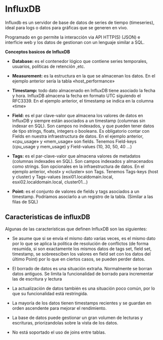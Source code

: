 # InfluxDB

Influxdb es un servidor de base de datos de series de tiempo (timeseries), 
ideal para logs o datos para gráficas que se generen en vivo.

Programado en go permite la interacción via API HTTP(S) (JSON) e interficie web y los datos de gestionan con un lenguaje similar a SQL.

**Conceptos basicos de InfluxDB**

* **Database:** es el contenedor lógico que contiene series temporales, usuarios, políticas de retención ,etc.

* **Measurement:** es la estructura en la que se almacenan los datos. En el ejemplo anterior sería la tabla «host_performance»

* **Timestamp:** todo dato almacenado en InfluxDB tiene asociado la fecha y hora. 
				InfluxDB almacena la fecha en formato UTC siguiendo el RFC3339. En el ejemplo anterior, el timestamp se indica en la columna «time»

* **Field:** es el par clave-valor que almacena los valores de datos en InfluxDB y siempre están asociados a un timestamp (columnas sin indexar en SQL). 
Son campos no indexados, y que pueden tener datos de tipo strings, floats, integers o booleans. 
Es obligatorio contar con Fields en nuestra infraestructura de datos. 
En el ejemplo anterior, «cpu_usage» y «mem_usage» son fields. Tenemos Field-keys (cpu_usage y mem_usage) y Field-values (10, 30, 50, 40 …)

* **Tags:**  es el par-clave-valor que almacena valores de metadatos (columnas indexades en SQL).
Son campos indexados y almacenados como strings. Son opcionales en la infraestructura de datos. En el ejemplo anterior,  «host» y «cluster» son Tags. Tenemos Tags-keys (host y cluster) y Tags-values (esxi01.localdomain.local, esxi02.localdomain.local, cluster01…)

* **Point:** es el conjunto de valores de fields y tags asociados a un timestamp. Podríamos asociarlo a un registro de la tabla. (Similar a las filas de SQL) 

## Caracteristicas de influxDB

Algunas de las características que definen InfluxDB son las siguientes:

-  Se asume que si se envía el mismo dato varias veces, es el mismo dato por lo que se aplica la 
política de resolución de conflictos (de forma resumida, si son exactamente los mismos datos de tags set, 
field set, timestamp, se sobreesciben los valores en field set con los datos del último Point) por lo que en ciertos casos, se pueden perder datos.

- El borrado de datos es una situación extraña. Normalmente se borran datos antiguos. Se limita la funcionalidad de borrado para incrementar las de escritura y lectura

- La actualización de datos también es una situación poco común, por lo que su funcionalidad está restringida.

- La mayoría de los datos tienen timestamps recientes y se guardan en orden ascendente para mejorar el rendimiento.

- La base de datos puede gestionar un gran volumen de lecturas y escrituras, priorizandolas sobre la vista de los datos.

- No está soportado el uso de joins entre tablas.
